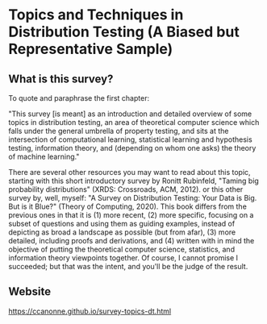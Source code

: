 # Topics and Techniques in Distribution Testing (A Biased but Representative Sample)

## What is this survey?
To quote and paraphrase the first chapter:

"This survey [is meant] as an introduction and detailed overview of some topics in distribution testing, an area of theoretical computer science which falls under the general umbrella of property testing, and sits at the intersection of computational learning, statistical learning and hypothesis testing, information theory, and (depending on whom one asks) the theory of machine learning."

There are several other resources you may want to read about this topic, starting with this short introductory survey by Ronitt Rubinfeld, "Taming big probability distributions" (XRDS: Crossroads, ACM, 2012). or this other survey by, well, myself: "A Survey on Distribution Testing: Your Data is Big. But is it Blue?" (Theory of Computing, 2020). This book differs from the previous ones in that it is (1) more recent, (2) more specific, focusing on a subset of questions and using them as guiding examples, instead of depicting as broad a landscape as possible (but from afar), (3) more detailed, including proofs and derivations, and (4) written with in mind the objective of putting the theoretical computer science, statistics, and information theory viewpoints together. Of course, I cannot promise I succeeded; but that was the intent, and you'll be the judge of the result. 

## Website
https://ccanonne.github.io/survey-topics-dt.html 
